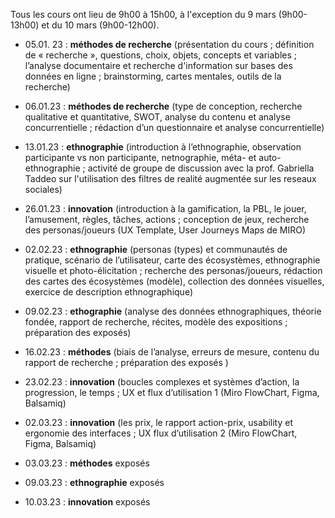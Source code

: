 Tous les cours ont lieu de 9h00 à 15h00, à l'exception du 9 mars (9h00-13h00) et du 10 mars (9h00-12h00).

* 05.01. 23 : **méthodes de recherche** (présentation du cours ; définition de « recherche », questions, choix, objets, concepts et variables ; l’analyse documentaire et recherche d'information sur bases des données en ligne ; brainstorming, cartes mentales, outils de la recherche)

* 06.01.23 : **méthodes de recherche** (type de conception, recherche qualitative et quantitative, SWOT, analyse du contenu et analyse concurrentielle ; rédaction d’un questionnaire et analyse concurrentielle)

* 13.01.23 : **ethnographie** (introduction à l’ethnographie, observation participante vs non participante, netnographie, méta- et auto-ethnographie ; activité de groupe de discussion avec la prof. Gabriella Taddeo sur l'utilisation des filtres de realité augmentée sur les reseaux sociales)

* 26.01.23 : **innovation** (introduction à la gamification, la PBL, le jouer, l’amusement, règles, tâches, actions ; conception de jeux, recherche des personas/joueurs (UX Template, User Journeys Maps de MIRO) 

* 02.02.23 : **ethnographie** (personas (types) et communautés de pratique, scénario de l’utilisateur, carte des écosystèmes, ethnographie visuelle et photo-élicitation ; recherche des personas/joueurs, rédaction des cartes des écosystèmes (modèle), collection des données visuelles, exercice de description ethnographique)

* 09.02.23 : **ethographie** (analyse des données ethnographiques, théorie fondée, rapport de recherche, récites, modèle des expositions ; préparation des exposés) 

* 16.02.23 : **méthodes** (biais de l’analyse, erreurs de mesure, contenu du rapport de recherche ; préparation des exposés )

* 23.02.23 : **innovation** (boucles complexes et systèmes d’action, la progression, le temps ; UX et flux d’utilisation 1 (Miro FlowChart,
Figma, Balsamiq)

* 02.03.23 : **innovation** (les prix, le rapport action-prix, usability et ergonomie des interfaces ; UX flux d’utilisation 2 (Miro FlowChart,
Figma, Balsamiq)

* 03.03.23 : **méthodes** exposés

* 09.03.23 : **ethnographie** exposés

* 10.03.23 : **innovation** exposés
